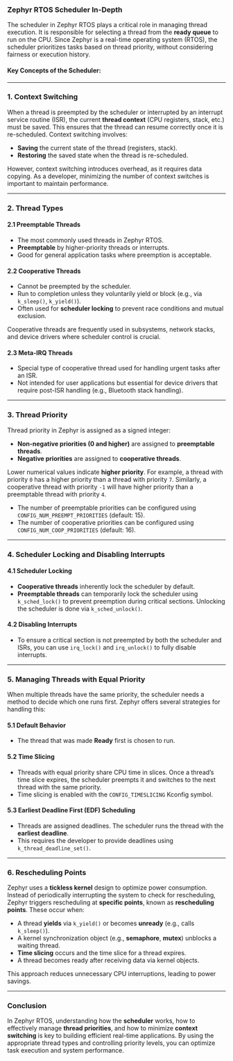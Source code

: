 ### **Zephyr RTOS Scheduler In-Depth**

The scheduler in Zephyr RTOS plays a critical role in managing thread execution. It is responsible for selecting a thread from the **ready queue** to run on the CPU. Since Zephyr is a real-time operating system (RTOS), the scheduler prioritizes tasks based on thread priority, without considering fairness or execution history.

#### **Key Concepts of the Scheduler:**

---

### **1. Context Switching**

When a thread is preempted by the scheduler or interrupted by an interrupt service routine (ISR), the current **thread context** (CPU registers, stack, etc.) must be saved. This ensures that the thread can resume correctly once it is re-scheduled. Context switching involves:
- **Saving** the current state of the thread (registers, stack).
- **Restoring** the saved state when the thread is re-scheduled.

However, context switching introduces overhead, as it requires data copying. As a developer, minimizing the number of context switches is important to maintain performance.

---

### **2. Thread Types**

#### **2.1 Preemptable Threads**
- The most commonly used threads in Zephyr RTOS.
- **Preemptable** by higher-priority threads or interrupts.
- Good for general application tasks where preemption is acceptable.

#### **2.2 Cooperative Threads**
- Cannot be preempted by the scheduler.
- Run to completion unless they voluntarily yield or block (e.g., via `k_sleep()`, `k_yield()`).
- Often used for **scheduler locking** to prevent race conditions and mutual exclusion.

Cooperative threads are frequently used in subsystems, network stacks, and device drivers where scheduler control is crucial.

#### **2.3 Meta-IRQ Threads**
- Special type of cooperative thread used for handling urgent tasks after an ISR.
- Not intended for user applications but essential for device drivers that require post-ISR handling (e.g., Bluetooth stack handling).

---

### **3. Thread Priority**

Thread priority in Zephyr is assigned as a signed integer:
- **Non-negative priorities (0 and higher)** are assigned to **preemptable threads**.
- **Negative priorities** are assigned to **cooperative threads**.

Lower numerical values indicate **higher priority**. For example, a thread with priority `0` has a higher priority than a thread with priority `7`. Similarly, a cooperative thread with priority `-1` will have higher priority than a preemptable thread with priority `4`.

- The number of preemptable priorities can be configured using `CONFIG_NUM_PREEMPT_PRIORITIES` (default: 15).
- The number of cooperative priorities can be configured using `CONFIG_NUM_COOP_PRIORITIES` (default: 16).

---

### **4. Scheduler Locking and Disabling Interrupts**

#### **4.1 Scheduler Locking**
- **Cooperative threads** inherently lock the scheduler by default.
- **Preemptable threads** can temporarily lock the scheduler using `k_sched_lock()` to prevent preemption during critical sections. Unlocking the scheduler is done via `k_sched_unlock()`.

#### **4.2 Disabling Interrupts**
- To ensure a critical section is not preempted by both the scheduler and ISRs, you can use `irq_lock()` and `irq_unlock()` to fully disable interrupts.

---

### **5. Managing Threads with Equal Priority**

When multiple threads have the same priority, the scheduler needs a method to decide which one runs first. Zephyr offers several strategies for handling this:

#### **5.1 Default Behavior**
- The thread that was made **Ready** first is chosen to run.

#### **5.2 Time Slicing**
- Threads with equal priority share CPU time in slices. Once a thread’s time slice expires, the scheduler preempts it and switches to the next thread with the same priority.
- Time slicing is enabled with the `CONFIG_TIMESLICING` Kconfig symbol.

#### **5.3 Earliest Deadline First (EDF) Scheduling**
- Threads are assigned deadlines. The scheduler runs the thread with the **earliest deadline**.
- This requires the developer to provide deadlines using `k_thread_deadline_set()`.

---

### **6. Rescheduling Points**

Zephyr uses a **tickless kernel** design to optimize power consumption. Instead of periodically interrupting the system to check for rescheduling, Zephyr triggers rescheduling at **specific points**, known as **rescheduling points**. These occur when:

- A thread **yields** via `k_yield()` or becomes **unready** (e.g., calls `k_sleep()`).
- A kernel synchronization object (e.g., **semaphore**, **mutex**) unblocks a waiting thread.
- **Time slicing** occurs and the time slice for a thread expires.
- A thread becomes ready after receiving data via kernel objects.

This approach reduces unnecessary CPU interruptions, leading to power savings.

---

### **Conclusion**

In Zephyr RTOS, understanding how the **scheduler** works, how to effectively manage **thread priorities**, and how to minimize **context switching** is key to building efficient real-time applications. By using the appropriate thread types and controlling priority levels, you can optimize task execution and system performance.
